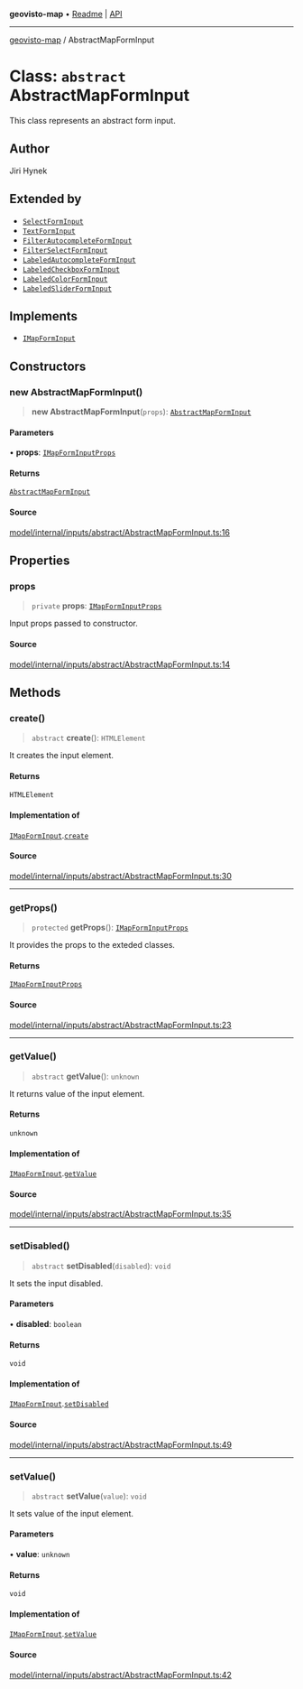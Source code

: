**geovisto-map** • [Readme](../README.md) \| [API](../globals.md)

***

[geovisto-map](../README.md) / AbstractMapFormInput

# Class: `abstract` AbstractMapFormInput

This class represents an abstract form input.

## Author

Jiri Hynek

## Extended by

- [`SelectFormInput`](SelectFormInput.md)
- [`TextFormInput`](TextFormInput.md)
- [`FilterAutocompleteFormInput`](FilterAutocompleteFormInput.md)
- [`FilterSelectFormInput`](FilterSelectFormInput.md)
- [`LabeledAutocompleteFormInput`](LabeledAutocompleteFormInput.md)
- [`LabeledCheckboxFormInput`](LabeledCheckboxFormInput.md)
- [`LabeledColorFormInput`](LabeledColorFormInput.md)
- [`LabeledSliderFormInput`](LabeledSliderFormInput.md)

## Implements

- [`IMapFormInput`](../interfaces/IMapFormInput.md)

## Constructors

### new AbstractMapFormInput()

> **new AbstractMapFormInput**(`props`): [`AbstractMapFormInput`](AbstractMapFormInput.md)

#### Parameters

• **props**: [`IMapFormInputProps`](../interfaces/IMapFormInputProps.md)

#### Returns

[`AbstractMapFormInput`](AbstractMapFormInput.md)

#### Source

[model/internal/inputs/abstract/AbstractMapFormInput.ts:16](https://github.com/geovisto/geovisto-map/blob/5ee2cb5d45c19062fc8fc6beefa2848c076518b6/src/model/internal/inputs/abstract/AbstractMapFormInput.ts#L16)

## Properties

### props

> `private` **props**: [`IMapFormInputProps`](../interfaces/IMapFormInputProps.md)

Input props passed to constructor.

#### Source

[model/internal/inputs/abstract/AbstractMapFormInput.ts:14](https://github.com/geovisto/geovisto-map/blob/5ee2cb5d45c19062fc8fc6beefa2848c076518b6/src/model/internal/inputs/abstract/AbstractMapFormInput.ts#L14)

## Methods

### create()

> `abstract` **create**(): `HTMLElement`

It creates the input element.

#### Returns

`HTMLElement`

#### Implementation of

[`IMapFormInput`](../interfaces/IMapFormInput.md).[`create`](../interfaces/IMapFormInput.md#create)

#### Source

[model/internal/inputs/abstract/AbstractMapFormInput.ts:30](https://github.com/geovisto/geovisto-map/blob/5ee2cb5d45c19062fc8fc6beefa2848c076518b6/src/model/internal/inputs/abstract/AbstractMapFormInput.ts#L30)

***

### getProps()

> `protected` **getProps**(): [`IMapFormInputProps`](../interfaces/IMapFormInputProps.md)

It provides the props to the exteded classes.

#### Returns

[`IMapFormInputProps`](../interfaces/IMapFormInputProps.md)

#### Source

[model/internal/inputs/abstract/AbstractMapFormInput.ts:23](https://github.com/geovisto/geovisto-map/blob/5ee2cb5d45c19062fc8fc6beefa2848c076518b6/src/model/internal/inputs/abstract/AbstractMapFormInput.ts#L23)

***

### getValue()

> `abstract` **getValue**(): `unknown`

It returns value of the input element.

#### Returns

`unknown`

#### Implementation of

[`IMapFormInput`](../interfaces/IMapFormInput.md).[`getValue`](../interfaces/IMapFormInput.md#getvalue)

#### Source

[model/internal/inputs/abstract/AbstractMapFormInput.ts:35](https://github.com/geovisto/geovisto-map/blob/5ee2cb5d45c19062fc8fc6beefa2848c076518b6/src/model/internal/inputs/abstract/AbstractMapFormInput.ts#L35)

***

### setDisabled()

> `abstract` **setDisabled**(`disabled`): `void`

It sets the input disabled.

#### Parameters

• **disabled**: `boolean`

#### Returns

`void`

#### Implementation of

[`IMapFormInput`](../interfaces/IMapFormInput.md).[`setDisabled`](../interfaces/IMapFormInput.md#setdisabled)

#### Source

[model/internal/inputs/abstract/AbstractMapFormInput.ts:49](https://github.com/geovisto/geovisto-map/blob/5ee2cb5d45c19062fc8fc6beefa2848c076518b6/src/model/internal/inputs/abstract/AbstractMapFormInput.ts#L49)

***

### setValue()

> `abstract` **setValue**(`value`): `void`

It sets value of the input element.

#### Parameters

• **value**: `unknown`

#### Returns

`void`

#### Implementation of

[`IMapFormInput`](../interfaces/IMapFormInput.md).[`setValue`](../interfaces/IMapFormInput.md#setvalue)

#### Source

[model/internal/inputs/abstract/AbstractMapFormInput.ts:42](https://github.com/geovisto/geovisto-map/blob/5ee2cb5d45c19062fc8fc6beefa2848c076518b6/src/model/internal/inputs/abstract/AbstractMapFormInput.ts#L42)
